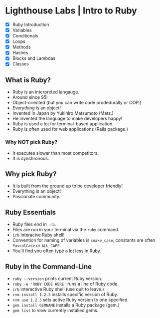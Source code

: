 # Lighthouse Labs | Intro to Ruby

* [X] Ruby Introduction
* [X] Variables
* [X] Conditionals
* [X] Loops
* [X] Methods
* [X] Hashes
* [X] Blocks and Lambdas
* [X] Classes

## What is Ruby?

* Ruby is an interpreted langauge.
* Around since 95!
* Object-oriented (but you can write code prodedurally or OOP.)
* *Everything* is an object!
* Invented in Japan by Yukihiro Matsumoto (Matz.)
* He invented the language to make developers happy!
* Ruby is used a lot for terminal-based application.
* Ruby is often used for web applications (Rails package.)

### Why NOT pick Ruby?

* It executes slower than most competitors.
* It is synchronous.

## Why pick Ruby?

* It is built from the ground up to be developer friendly!
* Everything is an object!
* Passionate community.

## Ruby Essentials

* Ruby files end in `.rb`.
* Files are run in your terminal via the `ruby` command.
* `irb` Interacive Ruby shell!
* Convention for naming of variables is `snake_case`; constants are often `PascalCase` or `ALL_CAPS`.
* You'll find you often type a lot less in Ruby.

## Ruby in the Command-Line

* `ruby --version` prints current Ruby version.
* `ruby -e 'RUBY CODE HERE'` runs a line of Ruby code.
* `irb` interactive Ruby shell (use quit to leave.)
* `rvm install 1.2.3` installs specific version of Ruby.
* `rvm use 1.2.3` sets active Ruby version to one specified.
* `gem install GEMNAME` installs a Ruby package (gem.)
* `gem list` to view currently installed gems.



